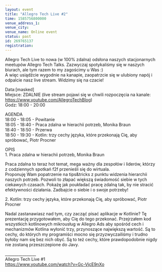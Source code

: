 ```yaml
---
layout: event
title: "Allegro Tech Live #2"
time: 1585756800000
venue_address_1: 
venue_city: 
venue_name: Online event
status: past
id: 269765137
registration: 
---
```


<p>Allegro Tech Live to nowa (w 100% zdalna) odsłona naszych stacjonarnych meetupów Allegro Tech Talks. Zazwyczaj spotykaliśmy się w naszych biurach, ale tym razem to my zagościmy u Was :)<br />A więc usiądźcie wygodnie na kanapie, zaopatrzcie się w ulubiony napój i odpalcie nasz live stream. Widzimy się na czacie!</p>
<p>Data:[masked]<br />Miejsce: ZDALNIE (live stream pojawi się w chwili rozpoczęcia na kanale: <a href="https://www.youtube.com/AllegroTechBlog" class="embedded">https://www.youtube.com/AllegroTechBlog</a>)<br />Godz: 18:00 - 20:00</p>
<p>AGENDA<br />18:00 - 18:05 - Powitanie<br />18:05 - 18:40 - Praca zdalna w hierachii potrzeb, Monika Braun<br />18:40 - 18:50 - Przerwa<br />18:50 - 19:30 - Kotlin: trzy cechy języka, które przekonają Cię, aby spróbować, Piotr Procner</p>
<p>OPIS<br />1. Praca zdalna w hierachii potrzeb, Monika Braun</p>
<p>Praca zdalna to teraz hot temat, mega ważny dla zespołów i liderów, którzy z codziennych spotkań f2f przenieśli się do wirtuala.<br />Proponuję Wam popatrzenie na tips&amp;tricks z punktu widzenia hierarchii naszych potrzeb. Pozwoli to złapać większą świadomość siebie w tych ciekawych czasach. Pokażę jak poukładać pracę zdalną tak, by nie stracić efektywności działania. Zadbajcie o siebie i o swoje potrzeby!</p>
<p>2. Kotlin: trzy cechy języka, które przekonają Cię, aby spróbować, Piotr Procner</p>
<p>Nadal zastanawiasz nad tym, czy zacząć pisać aplikacje w Kotlinie? Tę prezentację przygotowałem, aby Cię do tego przekonać. Przejrzałem kod wszystkich kotlinowych mikrousług w Allegro Ads aby spośród cech i mechanizmów Kotlina wyłonić trzy, przynoszące największą wartość. Są to cechy, do których my programiści mocno się przyzwyczailiśmy i trudno byłoby nam się bez nich obyć. Są to też cechy, które prawdopodobnie nigdy nie zostaną przeszczepione do Javy.</p>
<p>________________<br />Allegro Tech Live #1<br /><a href="https://www.youtube.com/watch?v=Gc-VjcE9nXo" class="embedded">https://www.youtube.com/watch?v=Gc-VjcE9nXo</a></p>
